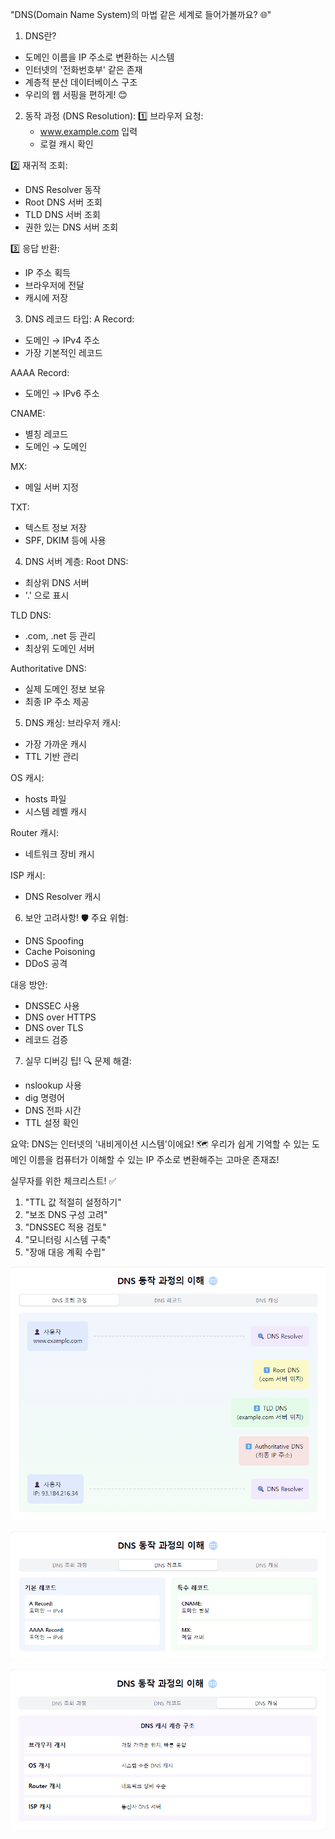 "DNS(Domain Name System)의 마법 같은 세계로 들어가볼까요? 🌐"

1. DNS란?
- 도메인 이름을 IP 주소로 변환하는 시스템
- 인터넷의 '전화번호부' 같은 존재
- 계층적 분산 데이터베이스 구조
- 우리의 웹 서핑을 편하게! 😊

2. 동작 과정 (DNS Resolution):
   1️⃣ 브라우저 요청:
    - www.example.com 입력
    - 로컬 캐시 확인

2️⃣ 재귀적 조회:
- DNS Resolver 동작
- Root DNS 서버 조회
- TLD DNS 서버 조회
- 권한 있는 DNS 서버 조회

3️⃣ 응답 반환:
- IP 주소 획득
- 브라우저에 전달
- 캐시에 저장

3. DNS 레코드 타입:
   A Record:
- 도메인 → IPv4 주소
- 가장 기본적인 레코드

AAAA Record:
- 도메인 → IPv6 주소

CNAME:
- 별칭 레코드
- 도메인 → 도메인

MX:
- 메일 서버 지정

TXT:
- 텍스트 정보 저장
- SPF, DKIM 등에 사용

4. DNS 서버 계층:
   Root DNS:
- 최상위 DNS 서버
- '.' 으로 표시

TLD DNS:
- .com, .net 등 관리
- 최상위 도메인 서버

Authoritative DNS:
- 실제 도메인 정보 보유
- 최종 IP 주소 제공

5. DNS 캐싱:
   브라우저 캐시:
- 가장 가까운 캐시
- TTL 기반 관리

OS 캐시:
- hosts 파일
- 시스템 레벨 캐시

Router 캐시:
- 네트워크 장비 캐시

ISP 캐시:
- DNS Resolver 캐시

6. 보안 고려사항! 🛡️
   주요 위협:
- DNS Spoofing
- Cache Poisoning
- DDoS 공격

대응 방안:
- DNSSEC 사용
- DNS over HTTPS
- DNS over TLS
- 레코드 검증

7. 실무 디버깅 팁! 🔍
   문제 해결:
- nslookup 사용
- dig 명령어
- DNS 전파 시간
- TTL 설정 확인

요약: DNS는 인터넷의 '내비게이션 시스템'이에요! 🗺️
우리가 쉽게 기억할 수 있는 도메인 이름을
컴퓨터가 이해할 수 있는 IP 주소로 변환해주는 고마운 존재죠!

실무자를 위한 체크리스트! ✅
1. "TTL 값 적절히 설정하기"
2. "보조 DNS 구성 고려"
3. "DNSSEC 적용 검토"
4. "모니터링 시스템 구축"
5. "장애 대응 계획 수립"


![img.png](DNS.png)


![img_1.png](DNS2.png)


![img_2.png](DNS3.png)

